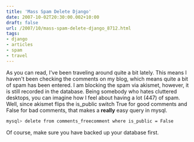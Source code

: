 ```yaml
---
title: 'Mass Spam Delete Django'
date: 2007-10-02T20:30:00.002+10:00
draft: false
url: /2007/10/mass-spam-delete-django_8712.html
tags: 
- django
- articles
- spam
- travel
---
```


As you can read, I've been traveling around quite a bit lately. This means I haven't been checking the comments on my blog, which means quite a bit of spam has been entered. I am blocking the spam via akismet, however, it is still recorded in the database. Being somebody who hates cluttered desktops, you can imagine how I feel about having a lot (447) of spam. Well, since akismet flips the is_public switch True for good comments and False for bad comments, that makes a **really** easy query in mysql.

```bash
mysql> delete from comments_freecomment where is_public = False

```  

Of course, make sure you have backed up your database first.